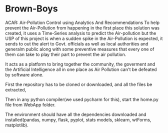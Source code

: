 # Brown-Boys

ACAR: Air-Pollution Control using Analytics And Recommendations
To help prevent the Air-Pollution from happening in the first place this solution was created, it uses a Time-Series analysis to predict the Air-pollution but the USP of this project is when a sudden spike in the Air-Pollution is expected, it sends to out the alert to Govt. officials as well as local authorities and generalm public along with some preventive measures that every one of them can take to play their part to prevent the air pollution.


It acts as a platform to bring together the community, the goverment and the Artificial Intelligence all in one place as Air Pollution can't be defeated by software alone.


First the repository has to be cloned or downloaded, and all the files be extracted,

Then in any python compiler(we used pycharm for this), start the home.py file from WebApp folder.

The environment should have all the dependencies downloaded and installed(pandas, numpy, flask, pyplot, stats models, sklearn, wtForms, matplotlib).
